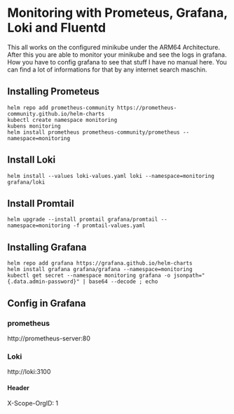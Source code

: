 # Monitoring with Prometeus, Grafana, Loki and Fluentd
This all works on the configured minikube under the ARM64 Architecture. After this you are able to monitor your minikube and see the logs in grafana. How you have to config grafana to see that stuff I have no manual here. You can find a lot of informations for that by any internet search maschin.

## Installing Prometeus
    helm repo add prometheus-community https://prometheus-community.github.io/helm-charts
    kubectl create namespace monitoring
    kubens monitoring
    helm install prometheus prometheus-community/prometheus --namespace=monitoring

## Install Loki

	helm install --values loki-values.yaml loki --namespace=monitoring grafana/loki

## Install Promtail

	helm upgrade --install promtail grafana/promtail --namespace=monitoring -f promtail-values.yaml

## Installing Grafana
    helm repo add grafana https://grafana.github.io/helm-charts
    helm install grafana grafana/grafana --namespace=monitoring
    kubectl get secret --namespace monitoring grafana -o jsonpath="{.data.admin-password}" | base64 --decode ; echo


## Config in Grafana

### prometheus
http://prometheus-server:80


### Loki
http://loki:3100

#### Header
X-Scope-OrgID: 1

